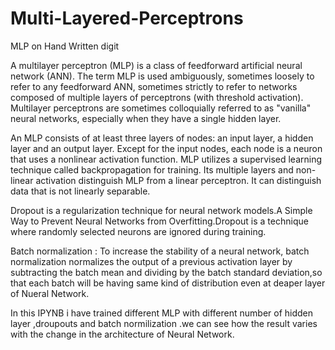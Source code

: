 # Multi-Layered-Perceptrons
MLP on Hand Written digit

A multilayer perceptron (MLP) is a class of feedforward artificial neural network (ANN). The term MLP is used ambiguously, sometimes loosely to refer to any feedforward ANN, sometimes strictly to refer to networks composed of multiple layers of perceptrons (with threshold activation). Multilayer perceptrons are sometimes colloquially referred to as "vanilla" neural networks, especially when they have a single hidden layer.

An MLP consists of at least three layers of nodes: an input layer, a hidden layer and an output layer. Except for the input nodes, each node is a neuron that uses a nonlinear activation function. MLP utilizes a supervised learning technique called backpropagation for training. Its multiple layers and non-linear activation distinguish MLP from a linear perceptron. It can distinguish data that is not linearly separable.

Dropout is a regularization technique for neural network models.A Simple Way to Prevent Neural Networks from Overfitting.Dropout is a technique where randomly selected neurons are ignored during training.

Batch normalization : To increase the stability of a neural network, batch normalization normalizes the output of a previous activation layer by subtracting the batch mean and dividing by the batch standard deviation,so that each batch will be having same kind of distribution even at deaper layer of Nueral Network.

In this IPYNB i have trained different MLP with different number of hidden layer ,droupouts and batch normilization .we can see how the result varies with the change in the architecture of Neural Network. 
